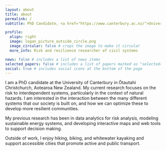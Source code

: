 ```yaml
---
layout: about
title: about
permalink: /
subtitle: PhD Candidate, <a href="https://www.canterbury.ac.nz/">University of Canterbury</a>

profile:
  align: right
  image: logan_picture_outside_circle.png
  image_circular: false # crops the image to make it circular
  more_info: Risk and resilience researcher of civil systems

news: false # includes a list of news items
selected_papers: false # includes a list of papers marked as "selected={true}"
social: true # includes social icons at the bottom of the page
---
```


I am a PhD candidate at the University of Canterbury in Ōtautahi Christchurch, Aotearoa New Zealand. My current research focuses on the risk to interdependent systems, particularly in the context of natural hazards. I am interested in the interaction between the many different systems that our society is built on, and how we can optimize these to develop more resilient communities.

My previous research has been in data analytics for risk analysis, modeling sustainable energy systems, and developing interactive maps and web tools to support decision making.

Outside of work, I enjoy hiking, biking, and whitewater kayaking and support accessible cities that promote active and public transport.

<!-- Write your biography here. Tell the world about yourself. Link to your favorite [subreddit](http://reddit.com). You can put a picture in, too. The code is already in, just name your picture `prof_pic.jpg` and put it in the `img/` folder.

Put your address / P.O. box / other info right below your picture. You can also disable any of these elements by editing `profile` property of the YAML header of your `_pages/about.md`. Edit `_bibliography/papers.bib` and Jekyll will render your [publications page](/al-folio/publications/) automatically.

Link to your social media connections, too. This theme is set up to use [Font Awesome icons](https://fontawesome.com/) and [Academicons](https://jpswalsh.github.io/academicons/), like the ones below. Add your Facebook, Twitter, LinkedIn, Google Scholar, or just disable all of them. -->
